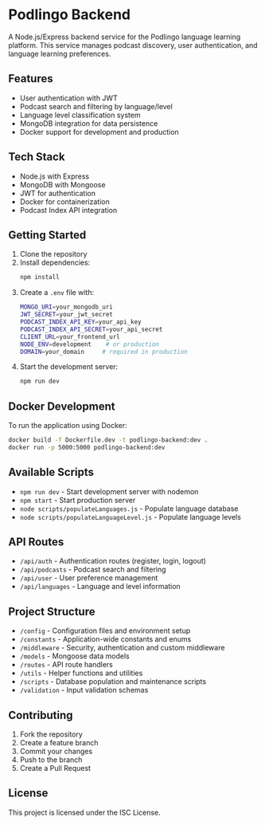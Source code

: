 # Podlingo Backend

A Node.js/Express backend service for the Podlingo language learning platform. This service manages podcast discovery, user authentication, and language learning preferences.

## Features

- User authentication with JWT
- Podcast search and filtering by language/level
- Language level classification system
- MongoDB integration for data persistence
- Docker support for development and production

## Tech Stack

- Node.js with Express
- MongoDB with Mongoose
- JWT for authentication
- Docker for containerization
- Podcast Index API integration

## Getting Started

1. Clone the repository
2. Install dependencies:
    ```bash
    npm install
    ```
3. Create a `.env` file with:
    ```bash
    MONGO_URI=your_mongodb_uri
    JWT_SECRET=your_jwt_secret
    PODCAST_INDEX_API_KEY=your_api_key
    PODCAST_INDEX_API_SECRET=your_api_secret
    CLIENT_URL=your_frontend_url
    NODE_ENV=development    # or production
    DOMAIN=your_domain     # required in production
    ```
4. Start the development server:
    ```bash
    npm run dev
    ```

## Docker Development

To run the application using Docker:

```bash
docker build -f Dockerfile.dev -t podlingo-backend:dev .
docker run -p 5000:5000 podlingo-backend:dev
```

## Available Scripts

- `npm run dev` - Start development server with nodemon
- `npm start` - Start production server
- `node scripts/populateLanguages.js` - Populate language database
- `node scripts/populateLanguageLevel.js` - Populate language levels

## API Routes

- `/api/auth` - Authentication routes (register, login, logout)
- `/api/podcasts` - Podcast search and filtering
- `/api/user` - User preference management
- `/api/languages` - Language and level information

## Project Structure

- `/config` - Configuration files and environment setup
- `/constants` - Application-wide constants and enums
- `/middleware` - Security, authentication and custom middleware
- `/models` - Mongoose data models
- `/routes` - API route handlers
- `/utils` - Helper functions and utilities
- `/scripts` - Database population and maintenance scripts
- `/validation` - Input validation schemas

## Contributing

1. Fork the repository
2. Create a feature branch
3. Commit your changes
4. Push to the branch
5. Create a Pull Request

## License

This project is licensed under the ISC License.